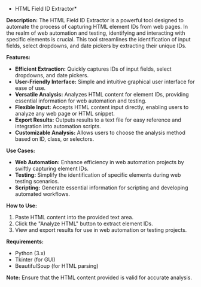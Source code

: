 * HTML Field ID Extractor*

**Description:**
The HTML Field ID Extractor is a powerful tool designed to automate the process of capturing HTML element IDs from web pages. In the realm of web automation and testing, identifying and interacting with specific elements is crucial. This tool streamlines the identification of input fields, select dropdowns, and date pickers by extracting their unique IDs.

**Features:**

* **Efficient Extraction:** Quickly captures IDs of input fields, select dropdowns, and date pickers.
* **User-Friendly Interface:** Simple and intuitive graphical user interface for ease of use.
* **Versatile Analysis:** Analyzes HTML content for element IDs, providing essential information for web automation and testing.
* **Flexible Input:** Accepts HTML content input directly, enabling users to analyze any web page or HTML snippet.
* **Export Results:** Outputs results to a text file for easy reference and integration into automation scripts.
* **Customizable Analysis:** Allows users to choose the analysis method based on ID, class, or selectors.

**Use Cases:**

* **Web Automation:** Enhance efficiency in web automation projects by swiftly capturing element IDs.
* **Testing:** Simplify the identification of specific elements during web testing scenarios.
* **Scripting:** Generate essential information for scripting and developing automated workflows.

**How to Use:**

1. Paste HTML content into the provided text area.
2. Click the "Analyze HTML" button to extract element IDs.
3. View and export results for use in web automation or testing projects.

**Requirements:**

* Python (3.x)
* Tkinter (for GUI)
* BeautifulSoup (for HTML parsing)

**Note:** Ensure that the HTML content provided is valid for accurate analysis.
